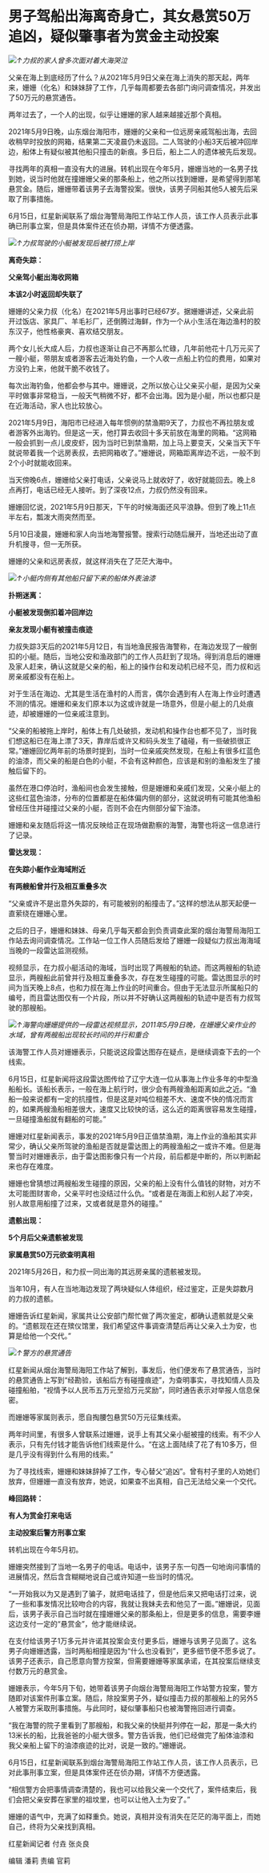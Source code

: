 

# 男子驾船出海离奇身亡，其女悬赏50万追凶，疑似肇事者为赏金主动投案

![](https://inews.gtimg.com/om_bt/OLmVcftQ_MGx7Y2ujkeOjT_562n4OATtxR761hUgCcY0sAA/1000)_↑力叔的家人曾多次面对着大海哭泣_

父亲在海上到底经历了什么？从2021年5月9日父亲在海上消失的那天起，两年来，姗姗（化名）和妹妹辞了工作，几乎每周都要去各部门询问调查情况，并发出了50万元的悬赏通告。

两年过去了，一个人的出现，似乎让姗姗的家人越来越接近那个真相。

2021年5月9日晚，山东烟台海阳市，姗姗的父亲和一位远房亲戚驾船出海，去回收稍早时投放的网箱，结果第二天凌晨仍未返回。二人驾驶的小船3天后被冲回岸边，船体上有疑似被其他船只撞击的新痕。多日后，船上二人的遗体被先后发现。

寻找两年的真相一直没有大的进展。转机出现在今年5月，姗姗当地的一名男子找到她，说当时他就在撞姗姗父亲的那条船上，他之所以找到姗姗，是希望得到那笔悬赏金。随后，姗姗带着该男子去海警投案。很快，该男子同船其他5人被先后采取了刑事措施。

6月15日，红星新闻联系了烟台海警局海阳工作站工作人员，该工作人员表示此事确已刑事立案，但是具体案件还在侦办期，详情不方便透露。

![](https://inews.gtimg.com/om_bt/OlZ1ve4x84ewO3fCoPM33_dMXEuZrc0jM0e4D1k46braAAA/1000)_↑力叔驾驶的小艇被发现后被打捞上岸_

**离奇失踪：**

**父亲驾小艇出海收网箱**

**本该2小时返回却失联了**

姗姗的父亲力叔（化名）在2021年5月出事时已经67岁。据姗姗讲述，父亲此前开过饭店、家具厂、羊毛衫厂，还倒腾过海鲜，作为一个从小生活在海边渔村的胶东汉子，他性格豪爽、喜欢结交朋友。

两个女儿长大成人后，力叔也逐渐让自己不再那么忙碌，几年前他花十几万元买了一艘小艇，带朋友或者游客去近海处钓鱼，一个人收一点船上钓位的费用，如果对方没钓上来，他就干脆不收钱了。

每次出海钓鱼，他都会参与其中。姗姗说，之所以放心让父亲买小艇，是因为父亲平时做事非常稳当，一般天气稍微不好，都不会出海。因为是小艇，所以也都只是在近海活动，家人也比较放心。

2021年5月9日，海阳市已经进入每年惯例的禁渔期9天了，力叔也不再拉朋友或者游客外出海钓。但是这一天，他打算去收回十多天前放在海里的网箱。“这网箱一般会抓到一点儿皮皮虾，因为当时已到禁渔期，加上马上要变天，父亲当天下午就说带着我一个远房表叔，去把网箱收了。”姗姗说，网箱距离岸边不远，一般不到2个小时就能收回来。

当天傍晚6点，姗姗给父亲打电话，父亲说马上就收好了，收好就能回去。晚上8点再打，电话已经无人接听。到了深夜12点，力叔仍然没有回来。

姗姗回忆说，2021年5月9日那天，下午的时候海面还风平浪静。但到了晚上11点半左右，瓢泼大雨突然而至。

5月10日凌晨，姗姗和家人向当地海警报警。搜索行动随后展开，当地还出动了直升机搜寻，但一无所获。

姗姗的父亲和远房表叔，就这样消失在了茫茫大海中。

![](https://inews.gtimg.com/om_bt/O--eKJkBl-sgH9oIqeIpV6JstlKqO9ZIRqd1YUY49z9pcAA/1000)_↑小艇内侧有其他船只留下来的船体外表油漆_

**扑朔迷离：**

**小艇被发现倒扣着冲回岸边**

**亲友发现小艇有被撞击痕迹**

力叔失踪3天后的2021年5月12日，有当地渔民报告海警称，在海边发现了一艘倒扣的小艇。随后，当地公安和渔政部门的工作人员赶到了现场。得到消息后的姗姗及家人赶来，确认这就是父亲的船，船上的操作台和发动机已经不见，而力叔和远房亲戚都没有在船上。

对于生活在海边、尤其是生活在渔村的人而言，偶尔会遇到有人在海上作业时遭遇不测的情况。姗姗和亲友们原本以为这或许就是一场意外，但是小艇上的几处痕迹，却被姗姗的一位亲戚注意到。

“父亲的船被拖上岸时，船体上有几处破损，发动机和操作台也都不见了，当时我们想这船已在海上漂了3天，靠岸后或许又和码头发生了磕碰，有一些破损很正常。”姗姗回忆两年前的场景时提到，当时一位亲戚突然发现，在船上有很多红蓝色的油漆，而父亲的船是白色的小艇，不会有这种颜色，应该是和别的渔船发生了接触后留下的。

虽然在港口停泊时，渔船间也会发生接触，但是姗姗和亲戚们发现，父亲小艇上的这些红蓝色油漆，分布的位置都是在船体偏内侧的部分，这就说明有可能其他渔船曾经压住并碰撞过父亲的小艇，否则不会在内侧部分留下油漆。

姗姗和亲友随后将这一情况反映给正在现场做勘察的海警，海警也将这一信息进行了记录。

**雷达发现：**

**在失踪小艇作业海域附近**

**有两艘船曾并行及相互重叠多次**

“父亲或许不是出意外失踪的，有可能被别的船撞击了。”这样的想法从那天起便一直萦绕在姗姗心里。

之后的日子，姗姗和妹妹、母亲几乎每天都会到负责调查此案的烟台海警局海阳工作站去询问调查情况。工作站一位工作人员随后发给了姗姗一段疑似力叔出海海域当晚的一段雷达监测视频。

视频显示，在力叔小艇活动的海域，当时出现了两艘船的轨迹。而这两艘船的轨迹显示，两艘船此前曾并行及相互重叠多次，存在发生碰撞的可能。雷达图显示的时间为当天晚上8点，也和力叔在海上作业的时间重合。但由于无法显示所属船只的编号，而且雷达图仅有一个片段，所以并不好确认这两艘船的轨迹中是否有力叔驾驶的那艘船。

![](https://inews.gtimg.com/om_bt/OQTH89tlROrLN7KYlP6rMIKmR35wRi3yvV0JvfD54GLFIAA/1000)_↑海警向姗姗提供的一段雷达视频显示，2011年5月9日晚，在姗姗父亲作业的水域，曾有两艘船出现较长时间的并行和重合_

该海警工作人员对姗姗表示，只能说这段雷达图存在疑点，是继续调查下去的一个线索。

6月15日，红星新闻将这段雷达图传给了辽宁大连一位从事海上作业多年的中型渔船船长。该船长表示，一般在海上航行时，很少会有两艘渔船距离如此之近。“渔船一般来说都有一定的抗撞性，但是这是对吨位相差不大、速度不快的情况而言的，如果两艘渔船相差很大，速度又比较快的话，这么近的距离很容易发生碰撞，一旦碰撞渔船就有翻船的可能。”

姗姗对红星新闻表示，事发的2021年5月9日正值禁渔期，海上作业的渔船其实非常少，确认父亲所驾驶的渔船是否就是雷达图上的两艘渔船之一或许不难。但是海警当时对姗姗表示，由于雷达图影像只有一个片段，前后都是中断的，所以判断起来也存在难度。

姗姗也曾猜想过两艘船发生碰撞的原因，父亲的船上没有什么值钱的财物，对方不太可能图财害命，父亲平时也没结过什么仇。“或者是在海面上和别人起了冲突，别人故意用船撞了过来，又或者就是意外的碰撞。”

**遗骸出现：**

**5个月后父亲遗骸被发现**

**家属悬赏50万元欲查明真相**

2021年5月26日，和力叔一同出海的其远房亲属的遗骸被发现。

当年10月，有人在当地海边发现了两块疑似人体组织，经过鉴定，正是失踪数月的力叔的遗骸。

姗姗告诉红星新闻，家属共让公安部门帮忙做了两次鉴定，都确认遗骸就是父亲的。“遗骸现在还在殡仪馆里，我们希望这件事调查清楚后再让父亲入土为安，也算是给他一个交代。”

![](https://inews.gtimg.com/om_bt/OYp4hU-84V7u_9xpl-Si8mXcZsXkqK4t0eRWTXMOhfbs8AA/1000)_↑警方的悬赏通告_

红星新闻从烟台海警局海阳工作站了解到，事发后，他们便发布了悬赏通告，当时的悬赏通告上写到“经勘验，该船后方有碰撞痕迹”，为查明事实，寻找知情人员及碰撞船舶，“视情予以人民币五万元至拾万元奖励”，同时通告表示对举报人信息保密。

而姗姗等家属则表示，愿自掏腰包悬赏50万元征集线索。

两年时间里，有很多人曾联系过姗姗，说手上有其父亲小艇被撞的线索。有不少人表示，只有先付钱才能告诉他们线索是什么。“在这上面陆续了花了有10多万，但是几乎没有得到什么有用的线索。”

为了寻找线索，姗姗和妹妹辞掉了工作，专心替父“追凶”。曾有村子里的人劝她们放弃，但姗姗一直没有放弃，她说，如果查不出真相，自己无法给父亲一个交代。

**峰回路转：**

**有人为赏金打来电话**

**主动投案后警方刑事立案**

转机出现在今年5月初。

姗姗突然接到了当地一名男子的电话。电话中，该男子东一句西一句地询问事情的进展情况，然后含含糊糊地说自己或许知道一些当时的情况。

“一开始我以为又是遇到了骗子，就把电话挂了，但是他后来又把电话打过来，说了一些和事发情况比较吻合的内容，我就让我妹夫去和他见了一面。”姗姗说，见面后，该男子表示自己当时就在撞姗姗父亲的那条船上，但是更多的信息，需要李姗这边支付一定的“悬赏金”，他才能继续说。

在支付给该男子1万多元并许诺其投案会支付更多后，姗姗与该男子见面了。这名男子向姗姗透露，当时两船相撞是因为“什么也没看到”，更多细节便不愿多说了。该男子还表示，自己愿意向警方投案，但需要姗姗等家属承诺，在其投案后继续支付数万元的悬赏金。

姗姗表示，今年5月下旬，她带着该男子向烟台海警局海阳工作站警方投案，警方随即对该案件刑事立案。随后，除投案男子外，疑似撞击力叔的那艘船上的另外5人被警方采取刑事措施。与此同时，疑似肇事船只也被海警拖回进行调查。

“我在海警的院子里看到了那艘船，和我父亲的快艇并列停在一起，那是一条大约13米长的船，比我爸爸的小艇大很多。警方告诉我，他们已经做完了船体油漆和我父亲船上留下的油漆痕迹的比对，说是一致的。”姗姗说。

6月15日，红星新闻联系到烟台海警局海阳工作站工作人员，该工作人员表示，已对此事刑事立案，但是具体案件还在侦办期，详情不方便透露。

“相信警方会把事情调查清楚的，我也可以给我父亲一个交代了，案件结束后，我们会把父亲安葬在家里的祖坟里，也可以让他入土为安了。”

姗姗的语气中，充满了如释重负。她说，真相并没有消失在茫茫的海平面上，而她自己，终将为父亲找到真相。

红星新闻记者 付垚 张炎良

编辑 潘莉 责编 官莉

